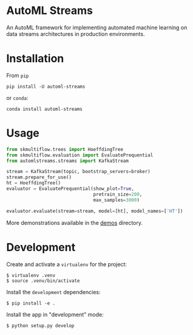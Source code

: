
# AutoML Streams

An AutoML framework for implementing automated machine learning on data streams 
architectures in production environments.

# Installation

From `pip`

```shell
pip install -U automl-streams
```

or `conda`:

```shell
conda install automl-streams
```

# Usage

```py
from skmultiflow.trees import HoeffdingTree
from skmultiflow.evaluation import EvaluatePrequential
from automlstreams.streams import KafkaStream

stream = KafkaStream(topic, bootstrap_servers=broker)
stream.prepare_for_use()
ht = HoeffdingTree()
evaluator = EvaluatePrequential(show_plot=True,
                                pretrain_size=200,
                                max_samples=3000)

evaluator.evaluate(stream=stream, model=[ht], model_names=['HT'])
```

More demonstrations available in the [demos](./demos) directory.

# Development

Create and activate a `virtualenv` for the project:

```shell
$ virtualenv .venv
$ source .venv/bin/activate
```

Install the `development` dependencies:

```shell
$ pip install -e . 
```

Install the app in "development" mode:
```shell
$ python setup.py develop  
```




